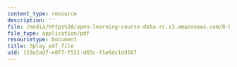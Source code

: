 ```yaml
---
content_type: resource
description: ''
file: /media/https%3A/open-learning-course-data-rc.s3.amazonaws.com/8-03sc-physics-iii-vibrations-and-waves-fall-2016/119a2ad7e8f7f521d65cf1e6dc1dd167_I0YACDaY-ww.pdf
file_type: application/pdf
resourcetype: Document
title: 3play pdf file
uid: 119a2ad7-e8f7-f521-d65c-f1e6dc1dd167
---
```

